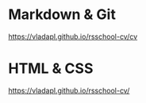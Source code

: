 # Markdown & Git
https://vladapl.github.io/rsschool-cv/cv


# HTML & CSS
https://vladapl.github.io/rsschool-cv/
